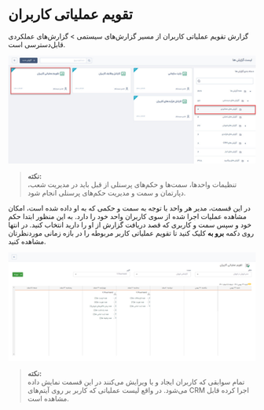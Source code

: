 # تقویم عملیاتی کاربران
گزارش تقویم عملیاتی کاربران از مسیر گزارش‌های سیستمی > گزارش‌های عملکردی قابل‌دسترسی است.

![تقویم عملیاتی کاربران](./Images/user-operational-calendar.jpg)

> **نکته:** <br> تنظیمات واحدها، سمت‌ها و حکم‌های پرسنلی از قبل باید در  مدیریت شعب، دپارتمان و سمت و مدیریت حکم‌های پرسنلی انجام شود.

در این قسمت، مدیر هر واحد با توجه به سمت و حکمی که به او داده شده است، امکان مشاهده عملیات اجرا شده از سوی کاربران واحد خود را دارد. به این منظور ابتدا حکم خود و سپس سمت و کاربری که قصد دریافت گزارش از او را دارید انتخاب کنید. در انتها  روی دکمه **برو به** کلیک کنید تا تقویم عملیاتی کاربر مربوطه را در بازه زمانی موردنظرتان مشاهده کنید.

![گزارش تقویم عملیاتی کاربران](./Images/users-operational-calendar-report.png)

> **نکته:** <br> تمام سوابقی که کاربران ایجاد و یا ویرایش می‌کنند در این قسمت نمایش داده می‌شود. در واقع لیست عملیاتی که کاربر بر روی آیتم‌های CRM اجرا کرده قابل مشاهده است.
